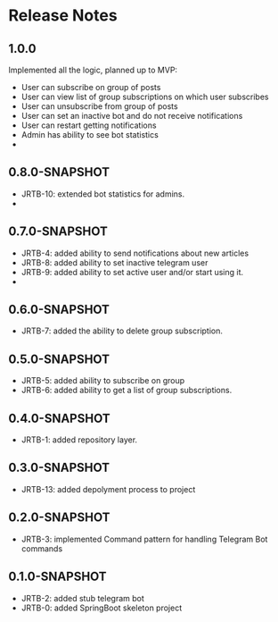 # Release Notes

## 1.0.0
Implemented all the logic, planned up to MVP:
*   User can subscribe on group of posts
*   User can view list of group subscriptions on which user subscribes
*   User can unsubscribe from group of posts
*   User can set an inactive bot and do not receive notifications
*   User can restart getting notifications
*   Admin has ability to see bot statistics
* 
## 0.8.0-SNAPSHOT

*   JRTB-10: extended bot statistics for admins.
* 
## 0.7.0-SNAPSHOT

*   JRTB-4: added ability to send notifications about new articles
*   JRTB-8: added ability to set inactive telegram user
*   JRTB-9: added ability to set active user and/or start using it.
* 
## 0.6.0-SNAPSHOT

*   JRTB-7: added the ability to delete group subscription.

## 0.5.0-SNAPSHOT

*   JRTB-5: added ability to subscribe on group
*   JRTB-6: added ability to get a list of group subscriptions.
## 0.4.0-SNAPSHOT

* JRTB-1: added repository layer.

## 0.3.0-SNAPSHOT

* JRTB-13: added depolyment process to project

## 0.2.0-SNAPSHOT

* JRTB-3: implemented Command pattern for handling Telegram Bot commands

## 0.1.0-SNAPSHOT

* JRTB-2: added stub telegram bot
* JRTB-0: added SpringBoot skeleton project
